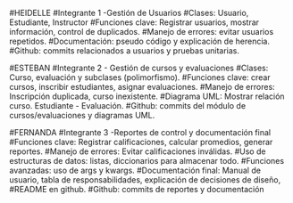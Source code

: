 #HEIDELLE
#Integrante 1 -Gestión de Usuarios
#Clases: Usuario, Estudiante, Instructor
#Funciones clave: Registrar usuarios, mostrar información, control de duplicados. 
#Manejo de errores: evitar usuarios repetidos.
#Documentación: pseudo código y explicación de herencia.
#Github: commits relacionados a usuarios y pruebas unitarias.

#ESTEBAN
#Integrante 2 - Gestión de cursos y evaluaciones
#Clases: Curso, evaluación y subclases (polimorfismo).
#Funciones clave: crear cursos, inscribir estudiantes, asignar evaluaciones.
#Manejo de errores: Inscripción duplicada, curso inexistente.
#Diagrama UML: Mostrar relación curso. Estudiante - Evaluación.
#Github: commits del módulo de cursos/evaluaciones y diagramas UML.

#FERNANDA
#Integrante 3 -Reportes de control y documentación final 
#Funciones clave: Registrar calificaciones, calcular promedios, generar reportes. 
#Manejo de errores: Evitar calificaciones inválidas.
#Uso de estructuras de datos: listas, diccionarios para almacenar todo.
#Funciones avanzadas: uso de args y kwargs.
#Documentación final: Manual de usuario, tabla de responsabilidades, explicación de decisiones de diseño, #README en github.
#Github: commits de reportes y documentación
